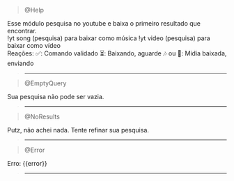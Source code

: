 > @Help

Esse módulo pesquisa no youtube e baixa o primeiro resultado que encontrar.
<br>
!yt song (pesquisa) para baixar como música
!yt video (pesquisa) para baixar como vídeo
<br>
Reações:
✅: Comando validado
⏳: Baixando, aguarde
🎶 ou 🎥: Midia baixada, enviando

> ---

> @EmptyQuery

Sua pesquisa não pode ser vazia.

> ---

> @NoResults

Putz, não achei nada. Tente refinar sua pesquisa.

> ---

> @Error

Erro: {{error}}

> ---
